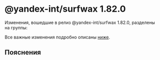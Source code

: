 # @yandex-int/surfwax 1.82.0

<!-- ЧЕЛОВЕЧЕСКОЕ ВСТУПЛЕНИЕ -->

Изменения, вошедшие в релиз @yandex-int/surfwax 1.82.0, разделены на группы:

Все важные изменения подробно описаны [ниже](#Пояснения).

## Пояснения

